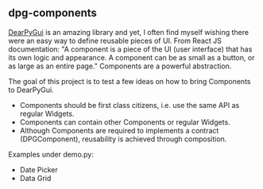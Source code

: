 ## dpg-components

[DearPyGui](https://github.com/hoffstadt/DearPyGui) is an amazing library and yet, I often find myself wishing there were an easy way to define reusable pieces of UI. From React JS documentation:  "A component is a piece of the UI (user interface) that has its own logic and appearance. A component can be as small as a button, or as large as an entire page." Components are a powerful abstraction.   

The goal of this project is to test a few ideas on how to bring Components to DearPyGui.  

 - Components should be first class citizens, i.e. use the same API as regular Widgets.
 - Components can contain other Components or regular Widgets.
 - Although Components are required to implements a contract (DPGComponent), reusability is achieved through composition.


Examples under demo.py:

- Date Picker
- Data Grid